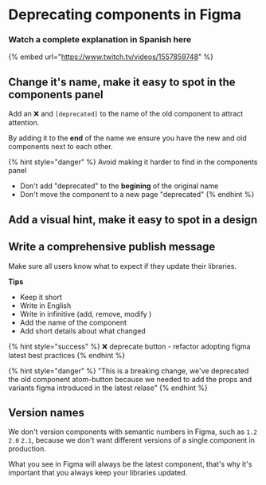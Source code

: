 # Deprecating components in Figma

### Watch a complete explanation in Spanish here

{% embed url="https://www.twitch.tv/videos/1557859748" %}

## Change it's name, make it easy to spot in the components panel

Add an ❌ and `[deprecated]` to the name of the old component to attract attention.

By adding it to the **end** of the name we ensure you have the new and old components next to each other.

{% hint style="danger" %}
Avoid making it harder to find in the components panel 

* Don't add "deprecated" to the **begining** of the original name
* Don't move the component to a new page "deprecated"
{% endhint %}


## Add a visual hint, make it easy to spot in a design



## Write a comprehensive publish message

Make sure all users know what to expect if they update their libraries.

**Tips**

* Keep it short 
* Write in English
* Write in infinitive (add, remove, modify )
* Add the name of the component
* Add short details about what changed

{% hint style="success" %}
❌ deprecate button - refactor adopting figma latest best practices
{% endhint %}

{% hint style="danger" %}
"This is a breaking change, we've deprecated the old component atom-button because we needed to add the props and variants figma introduced in the latest relase"
{% endhint %}

## Version names

We don't version components with semantic numbers in Figma, such as `1.2` `2.0` `2.1`, because we don't want different versions of a single component in production. 

What you see in Figma will always be the latest component, that's why it's important that you always keep your libraries updated.